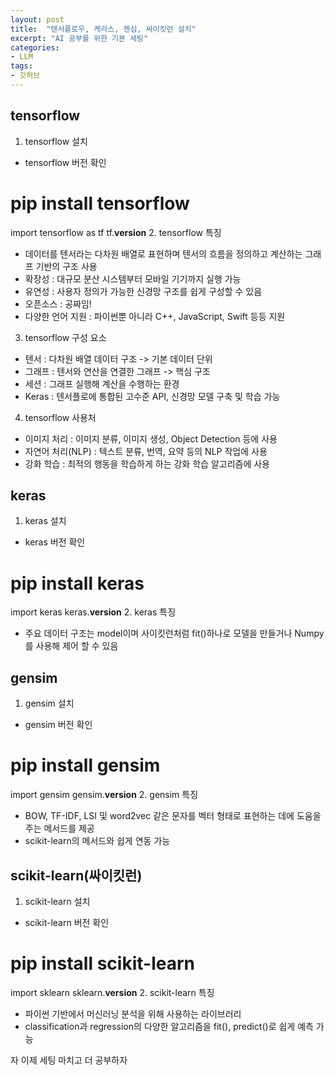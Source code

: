 ```yaml
---
layout: post
title:  "텐서플로우, 케라스, 젠심, 싸이킷런 설치"
excerpt: "AI 공부를 위한 기본 세팅"
categories:
- LLM
tags:
- 깃허브
---
```


## tensorflow
1. tensorflow 설치
- tensorflow 버전 확인
# pip install tensorflow
import tensorflow as tf
tf.__version__
2. tensorflow 특징
- 데이터를 텐서라는 다차원 배열로 표현하며 텐서의 흐름을 정의하고 계산하는 그래프 기반의 구조 사용
- 확장성 : 대규모 분산 시스템부터 모바일 기기까지 실행 가능
- 유연성 : 사용자 정의가 가능한 신경망 구조를 쉽게 구성할 수 있음
- 오픈소스 : 공짜임!
- 다양한 언어 지원 : 파이썬뿐 아니라 C++, JavaScript, Swift 등등 지원
3. tensorflow 구성 요소
- 텐서 : 다차원 배열 데이터 구조 -> 기본 데이터 단위
- 그래프 : 텐서와 연산을 연결한 그래프 -> 핵심 구조
- 세션 : 그래프 실행해 계산을 수행하는 환경
- Keras : 텐서플로에 통합된 고수준 API, 신경망 모델 구축 및 학습 가능
4. tensorflow 사용처
- 이미지 처리 : 이미지 분류, 이미지 생성, Object Detection 등에 사용
- 자연어 처리(NLP) : 텍스트 분류, 번역, 요약 등의 NLP 작업에 사용
- 강화 학습 : 최적의 행동을 학습하게 하는 강화 학습 알고리즘에 사용
## keras
1. keras 설치
- keras 버전 확인
# pip install keras
import keras
keras.__version__
2. keras 특징
- 주요 데이터 구조는 model이며 사이킷런처럼 fit()하나로 모델을 만들거나 Numpy를 사용해 제어 할 수 있음
## gensim
1. gensim 설치
- gensim 버전 확인
# pip install gensim
import gensim
gensim.__version__
2. gensim 특징
- BOW, TF-IDF, LSI 및 word2vec 같은 문자를 벡터 형태로 표현하는 데에 도움을 주는 메서드를 제공
- scikit-learn의 메서드와 쉽게 연동 가능
## scikit-learn(싸이킷런)
1. scikit-learn 설치
- scikit-learn 버전 확인
# pip install scikit-learn
import sklearn
sklearn.__version__
2. scikit-learn 특징
- 파이썬 기반에서 머신러닝 분석을 위해 사용하는 라이브러리
- classification과 regression의 다양한 알고리즘을 fit(), predict()로 쉽게 예측 가능

자 이제 세팅 마치고 더 공부하자
